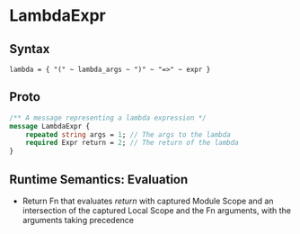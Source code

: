 # LambdaExpr

## Syntax

```lambda = { "(" ~ lambda_args ~ ")" ~ "=>" ~ expr }```

## Proto

```proto
/** A message representing a lambda expression */
message LambdaExpr {
    repeated string args = 1; // The args to the lambda
    required Expr return = 2; // The return of the lambda
}
```

## Runtime Semantics: Evaluation

- Return Fn that evaluates *return* with captured Module Scope and an intersection of the captured Local Scope and the Fn arguments, with the arguments taking precedence
